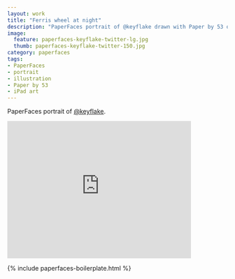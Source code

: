 ```yaml
---
layout: work
title: "Ferris wheel at night"
description: "PaperFaces portrait of @keyflake drawn with Paper by 53 on an iPad."
image: 
  feature: paperfaces-keyflake-twitter-lg.jpg
  thumb: paperfaces-keyflake-twitter-150.jpg
category: paperfaces
tags: 
- PaperFaces
- portrait
- illustration
- Paper by 53
- iPad art
---
```


PaperFaces portrait of [@keyflake](http://twitter.com/keyflake).

<iframe width="420" height="315" src="http://www.youtube.com/embed/6yUmJRwXAdE" frameborder="0"> </iframe>

{% include paperfaces-boilerplate.html %}